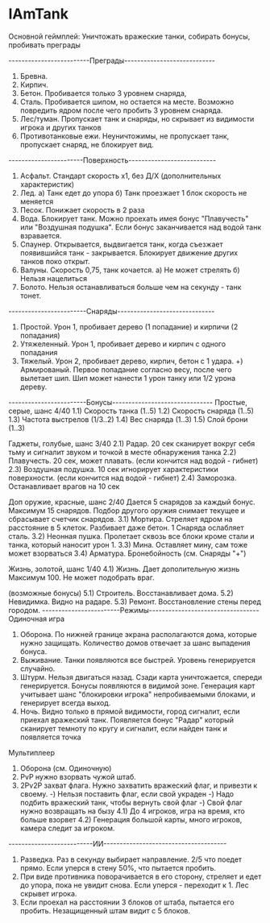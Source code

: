 # IAmTank
Основной геймплей: Уничтожать вражеские танки, собирать бонусы, пробивать преграды

-------------------------Преграды----------------------------
1) Бревна. 
2) Кирпич. 
3) Бетон. Пробивается только 3 уровнем снаряда, 
4) Сталь. Пробивается шипом, но остается на месте. Возможно повредить ядром после чего пробить 3 уровнем снаряда.
5) Лес/туман. Пропускает танк и снаряды, но скрывает из видимости игрока и других танков
6) Противотанковые ежи. Неуничтожимы, не пропускает танк, пропускает снаряд, не блокирует вид.

-----------------------Поверхность---------------------------
1) Асфальт. Стандарт скорость х1, без Д/Х (дополнительных характеристик)
2) Лед. а) Танк едет до упора 
        б) Танк проезжает 1 блок
        скорость не меняется
3) Песок. Понижает скорость в 2 раза
4) Вода. Блокирует танк. Можно проехать имея бонус "Плавучесть" или "Воздушная подушка". Если бонус заканчивается над водой танк взравается.
5) Спаунер. Открывается, выдвигается танк, когда съезжает появившийся танк - закрывается. Блокирует движение других танков поко открыт.
6) Валуны. Скорость 0,75, танк кочается. 
  а) Не может стрелять
  б) Нельзя нацелиться
7) Болото. Нельзя останавливаться больше чем на секунду - танк тонет.

------------------------Снаряды------------------------------
1) Простой. Урон 1, пробивает дерево (1 попадание) и кирпичи (2 попадания)
2) Утяжеленный. Урон 1, пробивает дерево и кирпич с одного попадания
3) Тяжелый. Урон 2, пробивает дерево, кирпич, бетон с 1 удара.
+) Армированый. Первое попадание согласно весу, после чего вылетает шип. Шип может нанести 1 урон танку или 1/2 урона дереву.

------------------------Бонусы-------------------------------
Простые, серые, шанс 4/40
1.1) Скорость танка (1..5)
1.2) Скорость снаряда (1..5)
1.3) Частота выстрелов (1/3..2)
1.4) Вес снаряда (1..3)
1.5) Слой брони (1..3)

Гаджеты, голубые, шанс 3/40
2.1) Радар. 20 сек сканирует вокруг себя тьму и сигналит звуком и точкой в месте обнаружения танка
2.2) Плавучесть. 20 сек, может плавать. (если кончится над водой - гибнет)
2.3) Воздушная подушка. 10 сек игнорирует характеристики поверхности. (если кончится над водой - гибнет)
2.4) Заморозка. Останавливает врагов на 10 сек

Доп оружие, красные, шанс 2/40 
Дается 5 снарядов за каждый бонус. Максимум 15 снарядов. Подбор другого оружия снимает текущее и сбрасывает счетчик снарядов.
3.1) Мортира. Стреляет ядром на расстояние в 5 клеток. Разбивает даже бетон. 1 Снаряда ослабляет сталь.
3.2) Неонная пушка. Пролетает сквозь все блоки кроме стали и танка, который наносит урон 1.
3.3) Мина. Оставляет мину, сам тоже может взорваться
3.4) Арматура. Бронебойность (см. Снаряды "+")

Жизнь, золотой, шанс 1/40
4.1) Жизнь. Дает дополительную жизнь Максимум 100. Не может подобрать враг.

(возможные бонусы)
5.1) Строитель. Восстанавливает дома.
5.2) Невидимка. Видно на радаре.
5.3) Ремонт. Восстановление стены перед городом.
------------------------Режимы----------------------------------
Одиночная игра
1) Оборона. По нижней границе экрана располагаются дома, которые нужно защищать. Количество домов отвечает за шанс выпадения бонуса.
2) Выживание. Танки появляются все быстрей. Уровень генерируется случайно.
3) Штурм. Нельзя двигаться назад. Сзади карта уничтожается, спереди генерируется. Бонусы появляются в видимой зоне. Генерация карт учитывает шанс "блокировки игрока" 
непробиваемыми блоками, и генерирует всегда выход.
4) Ночь. Видно только в прямой видимости, город сигналит, если приехал вражеский танк. Появляется бонус "Радар" который сканирует темноту по кругу и сигналит,
если найден танк и появляется точка

Мультиплеер
1) Оборона (см. Одиночную)
2) PvP нужно взорвать чужой штаб.
3) 2Pv2P захват флага. Нужно захватить вражеский флаг, и привезти к своему. 
  -) Нельзя поставить флаг, если свой украден
  -) Надо подбить вражеский танк, чтобы вернуть свой флаг
  -) Свой флаг нужно возвращать на бызу
4.1) До 4 игроков, игра на время, кто больше взорвет
4.2) Генерация большой карты, много игроков, камера следит за игроком.

--------------------------ИИ--------------------------------------
1. Разведка. Раз в секунду выбирает направление. 2/5 что поедет прямо. Если уперся в стену 50%, что пытается пробить.
2. При виде противника поворачивается в его сторону, стреляет и едет до упора, пока не увидит снова. Если уперся - переходит к 1. Лес скрывет игрока.
3. Если проехал на расстоянии 3 блоков от штаба, пытается его пробить. Незащищенный штам видит с 5 блоков.
